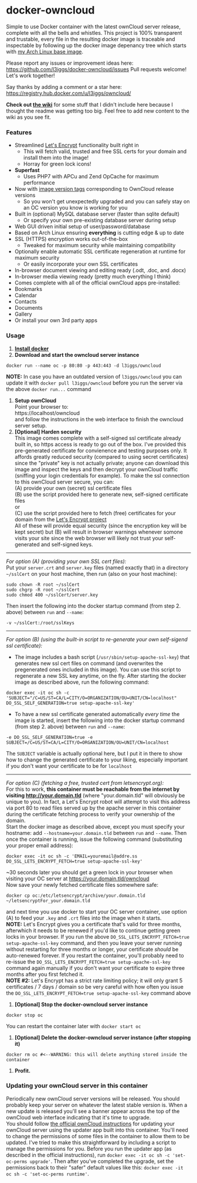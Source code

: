 docker-owncloud
===============
Simple to use Docker container with the latest ownCloud server release, complete with all the bells and whistles. This project is 100% transparent and trustable, every file in the resulting docker image is traceable and inspectable by following up the docker image depenancy tree which starts with [my Arch Linux base image](https://github.com/greyltc/docker-archlinux).

Please report any issues or improvement ideas here:  
https://github.com/l3iggs/docker-owncloud/issues
Pull requests welcome! Let's work together!

Say thanks by adding a comment or a star here:  
https://registry.hub.docker.com/u/l3iggs/owncloud/

__Check out [the wiki](https://github.com/l3iggs/docker-owncloud/wiki)__ for some stuff that I didn't include here because I thought the readme was getting too big. Feel free to add new content to the wiki as you see fit.

### Features
- Streamlined [Let's Encrypt](https://letsencrypt.org/) functionality built right in
  - This will fetch valid, trusted and free SSL certs for your domain and install them into the image!
  - Horray for green lock icons!
- __Superfast__
  - Uses PHP7 with APCu and Zend OpCache for maximum performance
- Now with [image version tags](https://hub.docker.com/r/l3iggs/owncloud/tags/) corresponding to OwnCloud release versions
  - So you won't get unexpectedly upgraded and you can safely stay on an OC version you know is working for you
- Built in (optional) MySQL database server (faster than sqlite default)
  - Or specify your own pre-existing database server during setup
- Web GUI driven initial setup of user/password/database
- Based on Arch Linux ensuring __everything__ is cutting edge & up to date
- SSL (HTTPS) encryption works out-of-the-box
  - Tweaked for maximum security while maintaining compatibility
- Optionally enable automatic SSL certificate regeneration at runtime for maximum security
  - Or easily incorporate your own SSL certificates
- In-browser document viewing and editing ready (.odt, .doc, and .docx)
- In-browser media viewing ready (pretty much everything I think)
- Comes complete with all of the official ownCloud apps pre-installed:
 - Bookmarks
 - Calendar
 - Contacts
 - Documents
 - Gallery
- Or install your own 3rd party apps

### Usage

1. [**Install docker**](https://docs.docker.com/installation/)
1. **Download and start the owncloud server instance**  

  ```
docker run --name oc -p 80:80 -p 443:443 -d l3iggs/owncloud
```
  __NOTE:__ In case you have an outdated version of `l3iggs/owncloud` you can update it with `docker pull l3iggs/owncloud` before you run the server via the above `docker run...` command
1. **Setup ownCloud**  
Point your browser to:  
https://localhost/owncloud  
and follow the instructions in the web interface to finish the owncloud server setup.
1. **[Optional] Harden security**  
This image comes complete with a self-signed ssl certificate already built in, so https access is ready to go out of the box. I've provided this pre-generated certificate for convienence and testing purposes only. It affords greatly reduced security (compared to using secret certificates) since the "private" key is not actually private; anyone can download this image and inspect the keys and then decrypt your ownCloud traffic (sniffing your login credentials for example). To make the ssl connection to this ownCloud server secure, you can:  
(A) provide your own (secret) ssl certificate files  
(B) use the script provided here to generate new, self-signed certificate files  
or  
(C) use the script provided here to fetch (free) certificates for your domain from the [Let's Encrypt project](https://letsencrypt.org/)  
All of these will provide equal security (since the encryption key will be kept secret) but (B) will result in browser warnings whenever somone visits your site since the web browser will likely not trust your self-generated and self-signed keys.

  ---
_For option (A) (providing your own SSL cert files):_  
  Put your `server.crt` and `server.key` files (named exactly that) in a directory `~/sslCert` on your host machine, then run (also on your host machine):   

  ```
sudo chown -R root ~/sslCert
sudo chgrp -R root ~/sslCert  
sudo chmod 400 ~/sslCert/server.key
```  
 Then insert the following into the docker startup command (from step 2. above) between `run` and `--name`:  

  ```
-v ~/sslCert:/root/sslKeys
```  

  ---
_For option (B) (using the built-in script to re-generate your own self-sigend ssl certificate):_  
  - The image includes a bash script (`/usr/sbin/setup-apache-ssl-key`) that generates new ssl cert files on command (and overwrites the pregenerated ones included in this image). You can use this script to regenerate a new SSL key anytime, on the fly. After starting the docker image as described above, run the following command:  
  ```
docker exec -it oc sh -c 'SUBJECT="/C=US/ST=CA/L=CITY/O=ORGANIZATION/OU=UNIT/CN=localhost" DO_SSL_SELF_GENERATION=true setup-apache-ssl-key'  
```
  - To have a new ssl certificate generated automatically _every time_ the image is started, insert the following into the docker startup command (from step 2. above) between `run` and `--name`:  
  ```
-e DO_SSL_SELF_GENERATION=true -e SUBJECT=/C=US/ST=CA/L=CITY/O=ORGANIZATION/OU=UNIT/CN=localhost
```
  The `SUBJECT` variable is actually optional here, but I put it in there to show how to change the generated certificate to your liking, especially important if you don't want your certificate to be for `localhost`  

  ---
_For option (C) (fetching a free, trusted cert from letsencrypt.org):_  
  For this to work, __this container must be reachable from the internet by visiting http://your.domain.tld__ (where "your.domain.tld" will obviously be unique to you). In fact, a Let's Encrypt robot will attempt to visit this address via port 80 to read files served up by the apache server in this container during the certificate fetching process to verify your ownership of the domain.  
  Start the docker image as described above, except you must specify your hostname: add `--hostname=your.domain.tld` between `run` and `--name`. Then once the container is running, issue the following command (substituting your proper email address):  
  ```
docker exec -it oc sh -c 'EMAIL=youremail@addre.ss DO_SSL_LETS_ENCRYPT_FETCH=true setup-apache-ssl-key'  
```
  ~30 seconds later you should get a green lock in your browser when visiting your OC server at https://your.domain.tld/owncloud  
  Now save your newly fetched certificate files somewhere safe:
  ```
docker cp oc:/etc/letsencrypt/archive/your.domain.tld ~/letsencryptFor_your.domain.tld
```
  and next time you use docker to start your OC server container, use option (A) to feed your `.key` and `.crt` files into the image when it starts.  
  __NOTE:__ Let's Encrypt gives you a certificate that's valid for three months, afterwhich it needs to be renewed if you'd like to continue getting green locks in your browser. If you run the above `DO_SSL_LETS_ENCRYPT_FETCH=true setup-apache-ssl-key` command, and then you leave your server running without restarting for three months or longer, your certificate *should* be auto-renewed forever. If you restart the container, you'll probably need to re-issue the `DO_SSL_LETS_ENCRYPT_FETCH=true setup-apache-ssl-key` command again manually if you don't want your certificate to expire three months after you first fetched it.  
  __NOTE #2:__ Let's Encrypt has a strict rate limiting policy; it will only grant 5 certificates / 7 days / domain so be very careful with how often you issue the `DO_SSL_LETS_ENCRYPT_FETCH=true setup-apache-ssl-key` command above

1. **[Optional] Stop the docker-owncloud server instance**

  ```
docker stop oc
```
You can restart the container later with `docker start oc`
1. **[Optional] Delete the docker-owncloud server instance (after stopping it)**  

  ```
docker rm oc #<--WARNING: this will delete anything stored inside the container
```
1. **Profit.**

### Updating your ownCloud server in this container
Periodically new ownCloud server versions will be released. You should probably keep your server on whatever the latest stable version is. When a new update is released you'll see a banner appear across the top of the ownCloud web interface indicating that it's time to upgrade.  
You should follow [the official ownCloud instructions](https://doc.owncloud.org/server/9.0/admin_manual/maintenance/update.html) for updating your ownCloud server using the updater app built into this container. You'll need to change the permissions of some files in the container to allow them to be updated. I've tried to make this straightforward by including a script to manage the permissions for you. Before you run the updater app (as described in the official instructions), run `docker exec -it oc sh -c 'set-oc-perms upgrade'`. Then after you've completed the upgrade, set the permissions back to their "safer" default values like this: `docker exec -it oc sh -c 'set-oc-perms runtime'`.
